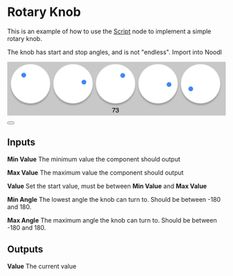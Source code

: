 # Rotary Knob

This is an example of how to use the [Script](/nodes/javascript/script/) node to implement a simple rotary knob.

The knob has start and stop angles, and is not "endless". <span class="ndl-import" onclick="importIntoNoodl('/snippets/rotary-knob/rotary-knob-1.0.1.zip')">Import into Noodl</span>

<div class="ndl-image-with-background">
    <img src="/snippets/rotary-knob/rotary-knob.png">
<button class="ndl-import-button" onClick='importIntoNoodl("/snippets/rotary-knob/rotary-knob-1.0.1.zip")'></button>
</div>

## Inputs

**Min Value**
The minimum value the component should output

**Max Value**
The maximum value the component should output

**Value**
Set the start value, must be between **Min Value** and **Max Value**

**Min Angle**
The lowest angle the knob can turn to. Should be between -180 and 180.

**Max Angle**
The maximum angle the knob can turn to. Should be between -180 and 180.

## Outputs

**Value**
The current value
